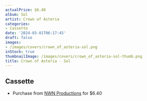 ```yaml
---
actualPrice: $6.40
album: Sol
artist: Crown of Asteria
categories:
- Cassette
date: '2024-03-01T06:17:45'
draft: false
images:
- /images/covers/crown_of_asteria-sol.png
inStock: true
thumbnailImage: /images/covers/crown_of_asteria-sol-thumb.png
title: Crown of Asteria - Sol
---
```


## Cassette
* Purchase from [NWN Productions](http://shop.nwnprod.com/index.php?route=product/product&path=73&product_id=17369&sort=pd.name&order=ASC) for $6.40
